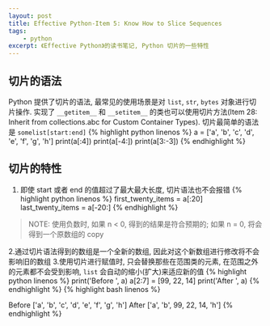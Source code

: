 ```yaml
---
layout: post
title: Effective Python-Item 5: Know How to Slice Sequences
tags:
    - python
excerpt: 《Effective Python》的读书笔记, Python 切片的一些特性
---
```


## 切片的语法
Python 提供了切片的语法, 最常见的使用场景是对 `list`, `str`, `bytes` 对象进行切片操作. 实现了 `__getitem__` 和 `__setitem__` 的类也可以使用切片方法(Item 28: Inherit from collections.abc for Custom Container Types).
切片最简单的语法是 `somelist[start:end]`
{% highlight python linenos %}
a = ['a', 'b', 'c', 'd', 'e', 'f', 'g', 'h']
print(a[:4])
print(a[-4:])
print(a[3:-3])
{% endhighlight %}

## 切片的特性
1. 即使 start 或者 end 的值超过了最大最大长度, 切片语法也不会报错
{% highlight python linenos %}
first_twenty_items = a[:20]
last_twenty_items = a[-20:]
{% endhighlight %}
>NOTE: 使用负数时, 如果 n < 0, 得到的结果是符合预期的; 如果 n = 0, 将会得到一个原数组的 copy

2.通过切片语法得到的数组是一个全新的数组, 因此对这个新数组进行修改将不会影响旧的数组
3.使用切片进行赋值时, 只会替换那些在范围类的元素, 在范围之外的元素都不会受到影响, `list` 会自动的缩小(扩大)来适应新的值
{% highlight python linenos %}
print('Before ', a)
a[2:7] = [99, 22, 14]
print('After ', a)
{% endhighlight %}
{% highlight bash linenos %}
>>>
Before ['a', 'b', 'c', 'd', 'e', 'f', 'g', 'h']
After ['a', 'b', 99, 22, 14, 'h']
{% endhighlight %}
